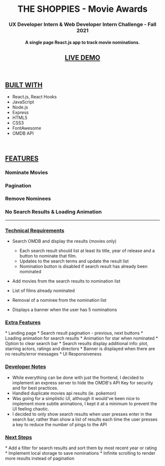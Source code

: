 <h1 align="center"><b>THE SHOPPIES - Movie Awards</b></h1>

<h3 align="center"><b>UX Developer Intern & Web Developer
Intern Challenge - Fall 2021</b></h3>


<h4 align="center"> A single page React.js app to track movie nominations.</h4>
<h2 align="center"><b><a href="http://grace-chung-the-shoppies.herokuapp.com/">
 LIVE DEMO </a></b></h2>
<br>  

<h2><b><ins>BUILT WITH</ins></b></h2>

* React.js, React Hooks
* JavaScript
* Node.js
* Express
* HTML5
* CSS3
* FontAwesome
* OMDB API

<br>

<h2><b><ins>FEATURES</ins></b></h2>

<h3>Nominate Movies</h3>



<h3>Pagination</h3>



<h3>Remove Nominees</h3>




<h3>No Search Results & Loading Animation</h3>


<hr>

<h3><b><ins>Technical Requirements</ins></b></h3>

* Search OMDB and display the results (movies only)
    * Each search result should list at least its title, year of release and a button to nominate
that film.
    * Updates to the search terms and update the result list
    * Nomination button is disabled if search result has already been nominated

* Add movies from the search results to nomination list
* List of films already nominated
* Removal of a nominee from the nomination list
* Displays a banner when the user has 5 nominations

<h3><b><ins>Extra Features</ins></b></h3>
* Landing page
* Search result pagination - previous, next buttons
* Loading animation for search results
* Animation for star when nominated
* Option to clear search bar 
* Search results display additional info: plot, starring actors, ratings and directors
* Banner is displayed when there are no results/error messages
* UI Responsiveness


<h3><b><ins>Developer Notes</ins></b></h3>

* While everything can be done with just the frontend, 
I decided to implement an express server to hide the OMDB's API Key
for security and for best practices.
* Handled duplicate movies api results (ie. pokemon)
* Was going for a simplistic UI, although it would've been nice to implement more subtle animations, 
I kept it at a minimum to prevent the UI feeling chaotic.
* I decided to only show search results when user presses enter in the search bar, rather than show a list of results each time
the user presses a key to reduce the number of pings to the API

<h3><b><ins>Next Steps</ins></b></h3>
* Add a filter for search results and sort them by most recent year or rating
* Implement local storage to save nominations
* Infinite scrolling to render more results instead of pagination
